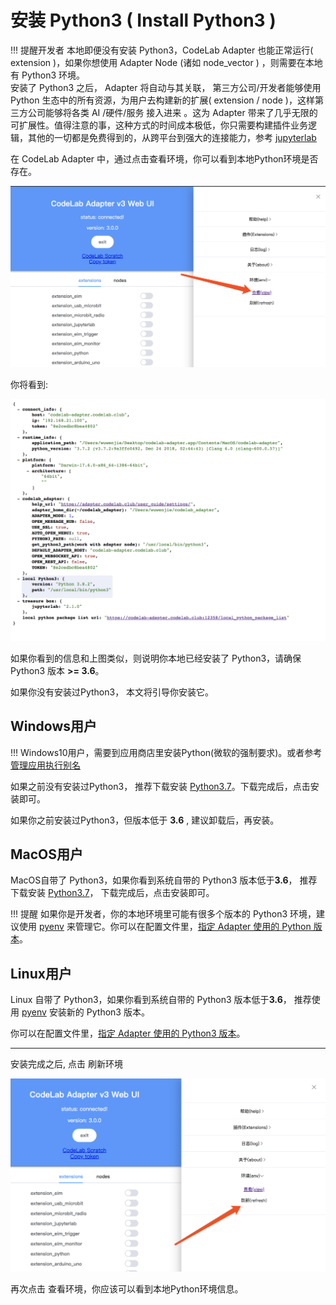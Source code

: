 # 安装 Python3 ( Install Python3 )

!!! 提醒开发者
    本地即便没有安装 Python3，CodeLab Adapter 也能正常运行( extension )，如果你想使用 Adapter Node (诸如 node_vector ) ，则需要在本地有 Python3 环境。  
    安装了 Python3 之后， Adapter 将自动与其关联， 第三方公司/开发者能够使用 Python 生态中的所有资源，为用户去构建新的扩展( extension / node )，这样第三方公司能够将各类 AI /硬件/服务 接入进来 。这为 Adapter 带来了几乎无限的可扩展性。值得注意的事，这种方式的时间成本极低，你只需要构建插件业务逻辑，其他的一切都是免费得到的，从跨平台到强大的连接能力，参考 [jupyterlab](/extension_guide/jupyterlab/)

在 CodeLab Adapter 中，通过点击查看环境，你可以看到本地Python环境是否存在。

![](/img/bdc2f794bd15ed3faab14165b72badc2.png)

你将看到:

![](/img/5d00c1e6ee237fe95671d791a54805e5.png)

如果你看到的信息和上图类似，则说明你本地已经安装了 Python3，请确保 Python3 版本 **>= 3.6**。 

如果你没有安装过Python3， 本文将引导你安装它。

## Windows用户
!!! 
    Windows10用户，需要到应用商店里安装Python(微软的强制要求)。或者参考 [管理应用执行别名](https://blog.csdn.net/u013214212/article/details/102784937)

如果之前没有安装过Python3， 推荐下载安装 [Python3.7](http://scratch3-files.just4fun.site/python-3.7.4.exe)。下载完成后，点击安装即可。

如果你之前安装过Python3，但版本低于 **3.6** , 建议卸载后，再安装。


## MacOS用户
MacOS自带了 Python3，如果你看到系统自带的 Python3 版本低于**3.6**， 推荐下载安装 [Python3.7](http://scratch3-files.just4fun.site/python-3.7.5-macosx10.9.pkg)， 下载完成后，点击安装即可。

!!! 提醒
    如果你是开发者，你的本地环境里可能有很多个版本的 Python3 环境，建议使用 [pyenv](https://github.com/pyenv/pyenv) 来管理它。你可以在配置文件里，[指定 Adapter 使用的 Python 版本](/user_guide/settings/#python3_path)。

## Linux用户
Linux 自带了 Python3，如果你看到系统自带的 Python3 版本低于**3.6**， 推荐使用 [pyenv](https://github.com/pyenv/pyenv) 安装新的 Python3 版本。

你可以在配置文件里，[指定 Adapter 使用的 Python3 版本](/user_guide/settings/#python3_path)。

---


安装完成之后, 点击 刷新环境

![](/img/da31f790ff1fb874842d861ca8e5f943.png)


再次点击 查看环境，你应该可以看到本地Python环境信息。